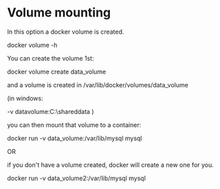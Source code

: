# Volume mounting

In this option a docker volume is created.

docker volume -h

You can create the volume 1st:

docker volume create data_volume

and a volume is created in /var/lib/docker/volumes/data_volume

(in windows:   

-v datavolume:C:\shareddata )

you can then mount that volume to a container:

docker run -v data_volume:/var/lib/mysql   mysql

OR

if you don't have a volume created, docker will create a new one for you.

docker run -v data_volume2:/var/lib/mysql mysql